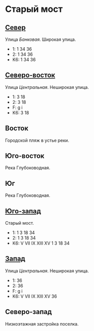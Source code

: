 # Старый мост

## [Север](./595095.md)

Улица *Банковая*.
Широкая улица.

* 1:    1   34  36
* 2:    1   34  36
* K6:   1   34  36

## [Северо-восток](./605090.md)

Улица *Центральная*.
Неширокая улица.

* 1:    3   18
* 2:    3   18
* F:    g   i
* K6:   3   18

## Восток

Городской пляж в устье реки.

## Юго-восток

Река Глубоководная.

## Юг

Река Глубоководная.

## [Юго-запад](./570120.md)

Старый мост.

* 1:    1   3   18  34
* 2:    1   3   18  34
* K6:   V   VII IX  XIII    XV
        1   3   18  34

## [Запад](./590100.md)

Улица *Центральная*.
Неширокая улица.

* 1:    36
* 2:    36
* F:    g   i
* K6:   V   VII IX  XIII    XV
        36

## Северо-запад

Низкоэтажная застройка поселка.
